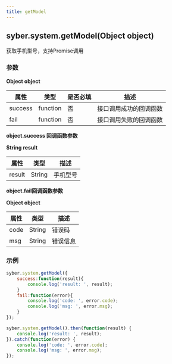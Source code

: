 ```yaml
---
title: getModel
---
```



## syber.system.getModel(Object object)

获取手机型号，支持Promise调用

### 参数

**Object object**

| 属性    | 类型     | 是否必填 | 描述                   |
| ------- | -------- | -------- | ---------------------- |
| success | function | 否       | 接口调用成功的回调函数 |
| fail    | function | 否       | 接口调用失败的回调函数 |

**object.success 回调函数参数**

**String result**

| 属性   | 类型   | 描述     |
| ------ | ------ | -------- |
| result | String | 手机型号 |

**object.fail回调函数参数**

**Object object**

| 属性 | 类型   | 描述     |
| ---- | ------ | -------- |
| code | String | 错误码   |
| msg  | String | 错误信息 |

### 示例

```js
syber.system.getModel({
	success:function(result){
        console.log('result: ', result);
    }
    fail:function(error){
        console.log('code: ', error.code);
    	console.log('msg: ', error.msg);
    }
});

syber.system.getModel().then(function(result) {
    console.log('result: ', result);
}).catch(function(error) {
    console.log('code: ', error.code);
    console.log('msg: ', error.msg);
});
```
